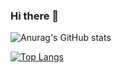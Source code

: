 ### Hi there 👋

![Anurag's GitHub stats](https://github-readme-stats.vercel.app/api?username=ohbyeongmin&show_icons=true&theme=algolia)

[![Top Langs](https://github-readme-stats.vercel.app/api/top-langs/?username=ohbyeongmin&layout=compact&hide=css,html)](https://github.com/anuraghazra/github-readme-stats)


<!--
**ohbyeongmin/ohbyeongmin** is a ✨ _special_ ✨ repository because its `README.md` (this file) appears on your GitHub profile.

Here are some ideas to get you started:

<div>
</div>
